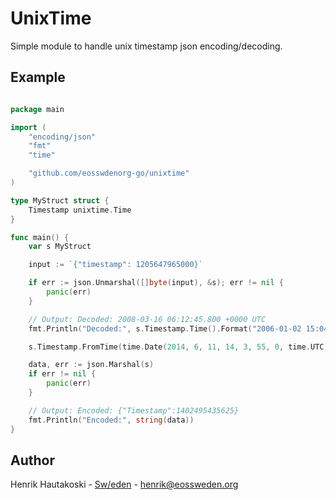# UnixTime

Simple module to handle unix timestamp json encoding/decoding.

## Example

```go

package main

import (
    "encoding/json"
    "fmt"
    "time"

    "github.com/eosswdenorg-go/unixtime"
)

type MyStruct struct {
    Timestamp unixtime.Time
}

func main() {
    var s MyStruct

    input := `{"timestamp": 1205647965000}`

    if err := json.Unmarshal([]byte(input), &s); err != nil {
        panic(err)
    }

    // Output: Decoded: 2008-03-16 06:12:45.800 +0000 UTC
    fmt.Println("Decoded:", s.Timestamp.Time().Format("2006-01-02 15:04:05.000 -0700 MST"))

    s.Timestamp.FromTime(time.Date(2014, 6, 11, 14, 3, 55, 0, time.UTC).Add(time.Millisecond * 625))

    data, err := json.Marshal(s)
    if err != nil {
        panic(err)
    }

    // Output: Encoded: {"Timestamp":1402495435625}
    fmt.Println("Encoded:", string(data))
}

```

## Author

Henrik Hautakoski - [Sw/eden](https://eossweden.org/) - [henrik@eossweden.org](mailto:henrik@eossweden.org)